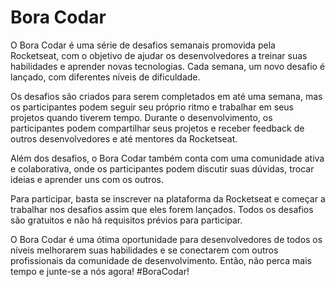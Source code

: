 # Bora Codar

O Bora Codar é uma série de desafios semanais promovida pela Rocketseat, com o objetivo de ajudar os desenvolvedores a treinar suas habilidades e aprender novas tecnologias. Cada semana, um novo desafio é lançado, com diferentes níveis de dificuldade.

Os desafios são criados para serem completados em até uma semana, mas os participantes podem seguir seu próprio ritmo e trabalhar em seus projetos quando tiverem tempo. Durante o desenvolvimento, os participantes podem compartilhar seus projetos e receber feedback de outros desenvolvedores e até mentores da Rocketseat.

Além dos desafios, o Bora Codar também conta com uma comunidade ativa e colaborativa, onde os participantes podem discutir suas dúvidas, trocar ideias e aprender uns com os outros.

Para participar, basta se inscrever na plataforma da Rocketseat e começar a trabalhar nos desafios assim que eles forem lançados. Todos os desafios são gratuitos e não há requisitos prévios para participar.

O Bora Codar é uma ótima oportunidade para desenvolvedores de todos os níveis melhorarem suas habilidades e se conectarem com outros profissionais da comunidade de desenvolvimento. Então, não perca mais tempo e junte-se a nós agora! #BoraCodar!